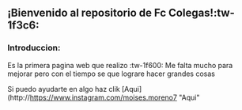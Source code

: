 ## ¡Bienvenido al repositorio de  Fc Colegas!:tw-1f3c6:
### Introduccion:
Es la primera pagina web que realizo :tw-1f600:
Me falta mucho para mejorar
pero con el tiempo se que lograre hacer grandes cosas

Si puedo ayudarte en algo haz clik [Aqui](http://https://www.instagram.com/moises.moreno7 "Aqui"